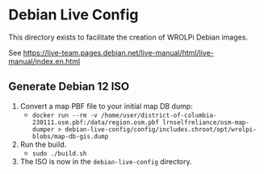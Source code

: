 # Debian Live Config

This directory exists to facilitate the creation of WROLPi Debian images.

See https://live-team.pages.debian.net/live-manual/html/live-manual/index.en.html

## Generate Debian 12 ISO

1. Convert a map PBF file to your initial map DB dump:
    * `docker run --rm -v /home/user/district-of-columbia-230111.osm.pbf:/data/region.osm.pbf lrnselfreliance/osm-map-dumper > debian-live-config/config/includes.chroot/opt/wrolpi-blobs/map-db-gis.dump`
2. Run the build.
    * `sudo ./build.sh`
3. The ISO is now in the `debian-live-config` directory.
